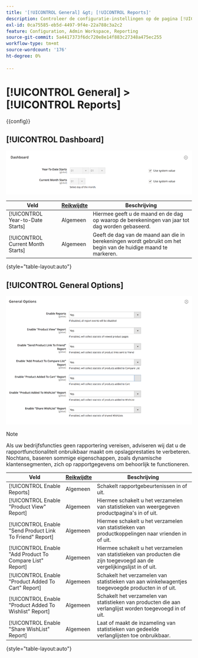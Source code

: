 ```yaml
---
title: '[!UICONTROL General] &gt; [!UICONTROL Reports]'
description: Controleer de configuratie-instellingen op de pagina [!UICONTROL General] &gt; [!UICONTROL Reports] van Commerce Admin.
exl-id: 0ca75585-eb5d-4497-9f4e-22a788c3a2c2
feature: Configuration, Admin Workspace, Reporting
source-git-commit: 5a4417373f6dc720e8e14f883c27348a475ec255
workflow-type: tm+mt
source-wordcount: '176'
ht-degree: 0%

---
```


# [!UICONTROL General] > [!UICONTROL Reports]

{{config}}

## [!UICONTROL Dashboard]

![ Dashboard ](./assets/reports-dashboard.png)<!-- zoom -->

<!-- [Dashboard](https://experienceleague.adobe.com/nl/docs/commerce-admin/start/admin/tools/admin-dashboard) -->

| Veld | [ Reikwijdte ](../../getting-started/websites-stores-views.md#scope-settings) | Beschrijving |
|--- |--- |--- |
| [!UICONTROL Year-to-Date Starts] | Algemeen | Hiermee geeft u de maand en de dag op waarop de berekeningen van jaar tot dag worden gebaseerd. |
| [!UICONTROL Current Month Starts] | Algemeen | Geeft de dag van de maand aan die in berekeningen wordt gebruikt om het begin van de huidige maand te markeren. |

{style="table-layout:auto"}

## [!UICONTROL General Options]

![ Algemene Opties ](./assets/reports-general-options.png)<!-- zoom -->

>[!NOTE]
>
>Als uw bedrijfsfuncties geen rapportering vereisen, adviseren wij dat u de rapportfunctionaliteit onbruikbaar maakt om opslagprestaties te verbeteren. Nochtans, baseren sommige eigenschappen, zoals dynamische klantensegmenten, zich op rapportgegevens om behoorlijk te functioneren.

| Veld | [ Reikwijdte ](../../getting-started/websites-stores-views.md#scope-settings) | Beschrijving |
|--- |--- |--- |
| [!UICONTROL Enable Reports] | Algemeen | Schakelt rapportgebeurtenissen in of uit. |
| [!UICONTROL Enable "Product View" Report] | Algemeen | Hiermee schakelt u het verzamelen van statistieken van weergegeven productpagina&#39;s in of uit. |
| [!UICONTROL Enable "Send Product Link To Friend" Report] | Algemeen | Hiermee schakelt u het verzamelen van statistieken van productkoppelingen naar vrienden in of uit. |
| [!UICONTROL Enable "Add Product To Compare List" Report] | Algemeen | Hiermee schakelt u het verzamelen van statistieken van producten die zijn toegevoegd aan de vergelijkingslijst in of uit. |
| [!UICONTROL Enable "Product Added To Cart" Report] | Algemeen | Schakelt het verzamelen van statistieken van aan winkelwagentjes toegevoegde producten in of uit. |
| [!UICONTROL Enable "Product Added To Wishlist" Report] | Algemeen | Schakelt het verzamelen van statistieken van producten die aan verlanglijst worden toegevoegd in of uit. |
| [!UICONTROL Enable "Share WishList" Report] | Algemeen | Laat of maakt de inzameling van statistieken van gedeelde verlanglijsten toe onbruikbaar. |

{style="table-layout:auto"}
